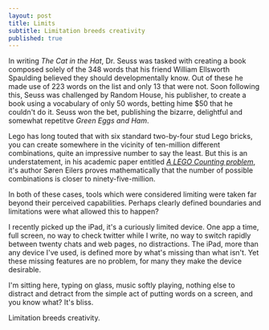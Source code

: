 ```yaml
---
layout: post
title: Limits
subtitle: Limitation breeds creativity
published: true
---
```


In writing *The Cat in the Hat*, Dr. Seuss was tasked with creating a book composed solely of the 348 words that his friend William Ellsworth Spaulding believed they should developmentally know. Out of these he made use of 223 words on the list and only 13 that were not. Soon following this, Seuss was challenged by Random House, his publisher, to create a book using a vocabulary of only 50 words, betting hime $50 that he couldn't do it. Seuss won the bet, publishing the bizarre, delightful and somewhat repetitve *Green Eggs and Ham*.

Lego has long touted that with six standard two-by-four stud Lego bricks, you can create somewhere in the vicinity of ten-million different combinations, quite an impressive number to say the least. But this is an understatement, in his academic paper entitled [*A LEGO Counting problem*][lego], it's author Søren Eilers proves mathematically that the number of possible combinations is closer to ninety-five-million.

[lego]:  http://www.math.ku.dk/~eilers/lego.html

In both of these cases, tools  which were considered limiting were taken far beyond their perceived capabilities. Perhaps clearly defined boundaries and limitations were what allowed this to happen? 

I recently picked up the iPad, it's a curiously limited device. One app a time, full screen, no way to check twitter while I write, no way to switch rapidly between twenty chats and web pages, no distractions. The iPad, more than any device I've used, is defined more by what's missing than what isn't. Yet these missing features are no problem, for many they make the device desirable. 

I'm sitting here, typing on glass, music softly playing, nothing else to distract and detract from the simple act of putting words on a screen, and you know what? It's bliss. 

Limitation breeds creativity.